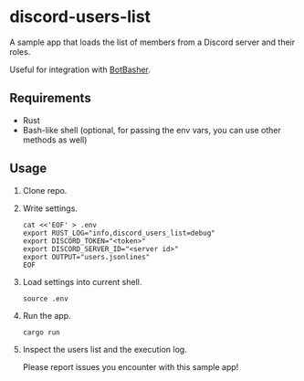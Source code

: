 # discord-users-list

A sample app that loads the list of members from a Discord server and their
roles.

Useful for integration with [BotBasher](https://botbasher.humanode.io).

## Requirements

- Rust
- Bash-like shell (optional, for passing the env vars, you can use other methods as well)

## Usage

1. Clone repo.

2. Write settings.

   ```shell
   cat <<'EOF' > .env
   export RUST_LOG="info,discord_users_list=debug"
   export DISCORD_TOKEN="<token>"
   export DISCORD_SERVER_ID="<server id>"
   export OUTPUT="users.jsonlines"
   EOF
   ```

3. Load settings into current shell.

   ```shell
   source .env
   ```

4. Run the app.

   ```shell
   cargo run
   ```

5. Inspect the users list and the execution log.

   Please report issues you encounter with this sample app!
